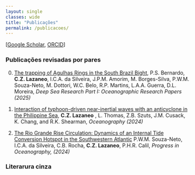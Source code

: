 ```yaml
---
layout: single
classes: wide
title: "Publicações"
permalink: /publicacoes/
---
```


[[Google Scholar](https://scholar.google.com.br/citations?user=R1RsA5EAAAAJ&hl=pt-BR&oi=ao), [ORCID](https://orcid.org/0000-0002-9337-4532)]


### Publicações revisadas por pares


0. [The trapping of Agulhas Rings in the South Brazil Bight](https://doi.org/10.1016/j.dsr.2025.104486), P.S. Bernardo, **C.Z. Lazaneo**, I.C.A. da Silveira, J.P.M. Amorim, M. Borges-Silva, P.W.M. Souza-Neto, M. Dottori, W.C. Belo, R.P. Martins, L.A.A. Guerra, D.L. Moreira, *Deep Sea Research Part I: Oceanographic Research Papers (2025)*

0. [Interaction of typhoon-driven near-inertial waves with an anticyclone in the Philippine Sea](https://doi.org/10.5670/oceanog.2024.308), **C.Z. Lazaneo** , L. Thomas, Z.B. Szuts, J.M. Cusack, K. Chang, and R.K. Shearman, *Oceanography (2024)*

0. [The Rio Grande Rise Circulation: Dynamics of an Internal Tide Conversion Hotspot in the Southwestern Atlantic](https://doi.org/10.1016/j.pocean.2024.103264) P.W.M. Souza-Neto, I.C.A. da Silveira, C.B. Rocha, **C.Z. Lazaneo**, P.H.R. Calil, *Progress in Oceanography, (2024)*



### Literarura cinza

